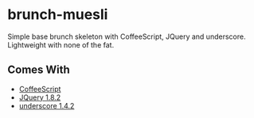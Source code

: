 # brunch-muesli

Simple base brunch skeleton with CoffeeScript, JQuery and underscore. Lightweight with none of the fat.

## Comes With

* [CoffeeScript](http://coffeescript.org/)
* [JQuery 1.8.2](http://jquery.com/)
* [underscore 1.4.2](http://underscorejs.org/)
